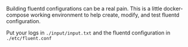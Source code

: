 Building fluentd configurations can be a real pain. This is a little docker-compose working environment
to help create, modify, and test fluentd configuration.

Put your logs in `./input/input.txt` and the fluentd configuration in `./etc/fluent.conf`
